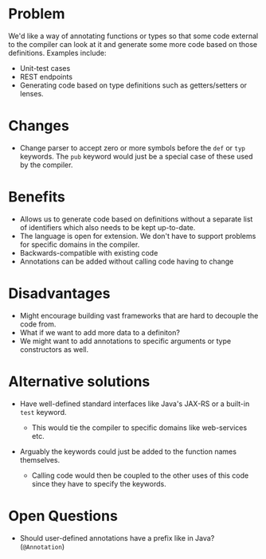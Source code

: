 # Problem
We'd like a way of annotating functions or types so that some code external to the compiler can look at it and generate some more code based on those definitions. Examples include:

- Unit-test cases
- REST endpoints
- Generating code based on type definitions such as getters/setters or lenses.

# Changes

- Change parser to accept zero or more symbols before the `def` or `typ` keywords. The `pub` keyword would just be a special case of these used by the compiler.

# Benefits

- Allows us to generate code based on definitions without a separate list of identifiers which also needs to be kept up-to-date.
- The language is open for extension. We don't have to support problems for specific domains in the compiler.
- Backwards-compatible with existing code
- Annotations can be added without calling code having to change

# Disadvantages

- Might encourage building vast frameworks that are hard to decouple the code from.
- What if we want to add more data to a definiton?
- We might want to add annotations to specific arguments or type constructors as well.

# Alternative solutions

- Have well-defined standard interfaces like Java's JAX-RS or a built-in `test` keyword.
  - This would tie the compiler to specific domains like web-services etc.

- Arguably the keywords could just be added to the function names themselves.
  - Calling code would then be coupled to the other uses of this code since they have to specify the keywords.

# Open Questions

- Should user-defined annotations have a prefix like in Java? (`@Annotation`)
